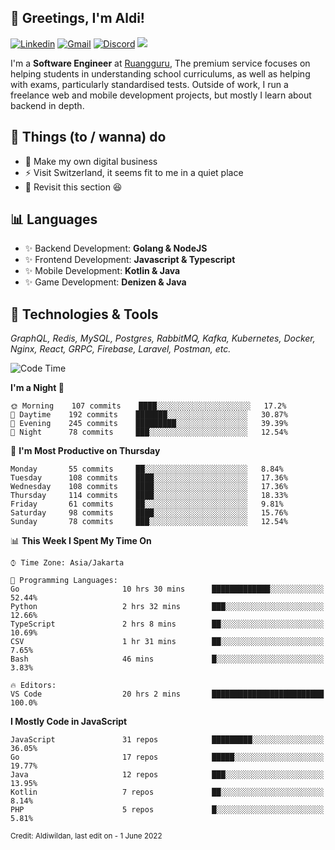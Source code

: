 <!-- Greetings -->
## 👋 Greetings, I'm Aldi!

<!-- Social Media -->
[![Linkedin](https://img.shields.io/badge/-aldiwildan-blue?style=flat&logo=Linkedin&logoColor=white)](https://www.linkedin.com/in/aldiwildan/)
[![Gmail](https://img.shields.io/badge/-aldiwild77@gmail.com-c14438?style=flat&logo=Gmail&logoColor=white)](mailto:aldiwild77@gmail.com)
[![Discord](https://img.shields.io/badge/-Chroma-5663F7?style=flat&logo=Discord&logoColor=white)](https://discord.gg/BUxraQ8)
![](https://komarev.com/ghpvc/?username=aldiwildan77&label=Visitor&color=2bbc8a)

<!-- Introduction -->
I'm a **Software Engineer** at [Ruangguru](https://ruangguru.com), The premium service focuses on helping students in understanding school curriculums, as well as helping with exams, particularly standardised tests. Outside of work, I run a freelance web and mobile development projects, but mostly I learn about backend in depth.

## 📃 Things (to / wanna) do
- 🐝 Make my own digital business
- ⚡ Visit Switzerland, it seems fit to me in a quiet place
- 🌱 Revisit this section 😆

## 📊 Languages
- ✨ Backend Development: **Golang & NodeJS**
- ✨ Frontend Development: **Javascript & Typescript**
- ✨ Mobile Development: **Kotlin & Java**
- ✨ Game Development: **Denizen & Java**

## 🔧 Technologies & Tools
*GraphQL, Redis, MySQL, Postgres, RabbitMQ, Kafka, Kubernetes, Docker, Nginx, React, GRPC, Firebase, Laravel, Postman, etc.*

<!--START_SECTION:waka-->
![Code Time](http://img.shields.io/badge/Code%20Time-701%20hrs%2020%20mins-blue)

**I'm a Night 🦉** 

```text
🌞 Morning    107 commits    ████░░░░░░░░░░░░░░░░░░░░░   17.2% 
🌆 Daytime    192 commits    ███████░░░░░░░░░░░░░░░░░░   30.87% 
🌃 Evening    245 commits    █████████░░░░░░░░░░░░░░░░   39.39% 
🌙 Night      78 commits     ███░░░░░░░░░░░░░░░░░░░░░░   12.54%

```
📅 **I'm Most Productive on Thursday** 

```text
Monday       55 commits     ██░░░░░░░░░░░░░░░░░░░░░░░   8.84% 
Tuesday      108 commits    ████░░░░░░░░░░░░░░░░░░░░░   17.36% 
Wednesday    108 commits    ████░░░░░░░░░░░░░░░░░░░░░   17.36% 
Thursday     114 commits    ████░░░░░░░░░░░░░░░░░░░░░   18.33% 
Friday       61 commits     ██░░░░░░░░░░░░░░░░░░░░░░░   9.81% 
Saturday     98 commits     ████░░░░░░░░░░░░░░░░░░░░░   15.76% 
Sunday       78 commits     ███░░░░░░░░░░░░░░░░░░░░░░   12.54%

```


📊 **This Week I Spent My Time On** 

```text
⌚︎ Time Zone: Asia/Jakarta

💬 Programming Languages: 
Go                       10 hrs 30 mins      █████████████░░░░░░░░░░░░   52.44% 
Python                   2 hrs 32 mins       ███░░░░░░░░░░░░░░░░░░░░░░   12.66% 
TypeScript               2 hrs 8 mins        ██░░░░░░░░░░░░░░░░░░░░░░░   10.69% 
CSV                      1 hr 31 mins        ██░░░░░░░░░░░░░░░░░░░░░░░   7.65% 
Bash                     46 mins             █░░░░░░░░░░░░░░░░░░░░░░░░   3.83%

🔥 Editors: 
VS Code                  20 hrs 2 mins       █████████████████████████   100.0%

```

**I Mostly Code in JavaScript** 

```text
JavaScript               31 repos            █████████░░░░░░░░░░░░░░░░   36.05% 
Go                       17 repos            █████░░░░░░░░░░░░░░░░░░░░   19.77% 
Java                     12 repos            ███░░░░░░░░░░░░░░░░░░░░░░   13.95% 
Kotlin                   7 repos             ██░░░░░░░░░░░░░░░░░░░░░░░   8.14% 
PHP                      5 repos             █░░░░░░░░░░░░░░░░░░░░░░░░   5.81%

```



<!--END_SECTION:waka-->

<sub>Credit: Aldiwildan, last edit on - 1 June 2022</sub>
